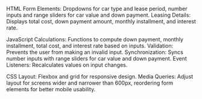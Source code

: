 HTML
  Form Elements: Dropdowns for car type and lease period, number inputs and range sliders for car value and down payment.
  Leasing Details: Displays total cost, down payment amount, monthly installment, and interest rate.

JavaScript
  Calculations: Functions to compute down payment, monthly installment, total cost, and interest rate based on inputs.
  Validation: Prevents the user from making an invalid input.
  Synchronization: Syncs number inputs with range sliders for car value and down payment.
  Event Listeners: Recalculates values on input changes.

CSS
  Layout: Flexbox and grid for responsive design.
  Media Queries: Adjust layout for screens wider and narrower than 600px, reordering form elements for better mobile usability.
